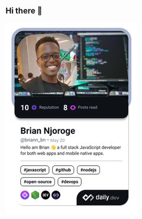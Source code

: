 ## Hi there 👋
<a href="https://app.daily.dev/addyxx-h4ck1"><img src="./devcard.png" width="356" alt="briann_bn's Dev Card"/></a>


<!--
**addyxx-h4ck1/addyxx-h4ck1** is a ✨ _special_ ✨ repository because its `README.md` (this file) appears on your GitHub profile.

Here are some ideas to get you started:

- 🔭 I’m currently working on ...
- 🌱 I’m currently learning ...
- 👯 I’m looking to collaborate on ...
- 🤔 I’m looking for help with ...
- 💬 Ask me about ...
- 📫 How to reach me: ...
- 😄 Pronouns: ...
- ⚡ Fun fact: ...
-->
